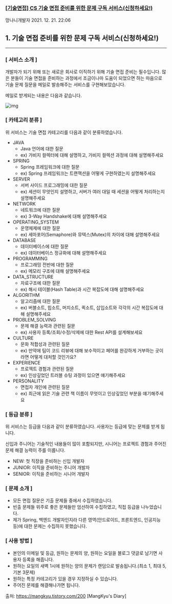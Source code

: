 ### [[기술면접\] CS 기술 면접 준비를 위한 문제 구독 서비스(신청하세요!)](https://mangkyu.tistory.com/200)

망나니개발자 2021. 12. 21. 22:06

 

 

## **1. 기술 면접 준비를 위한 문제 구독 서비스(신청하세요!)**

------

### **[ 서비스 소개 ]**

개발자가 되기 위해 또는 새로운 회사로 이직하기 위해 기술 면접 준비는 필수입니다. 많은 분들이 기술 면접을 준비하는 과정에서 조금이나마 도움이 되었으면 하는 마음으로 기술 문제 질문을 메일로 발송해주는 서비스를 구현해보았습니다.

메일로 받게되는 내용은 다음과 같습니다.

 

![img](https://blog.kakaocdn.net/dn/bweAi6/btrn14TXWac/N4sfE2bD4xphZcUuNpGmC0/img.png)

 

 

### **[ 카테고리 분류 ]**

위 서비스는 기술 면접 카테고리를 다음과 같이 분류하였습니다. 

- JAVA
  - Java 언어에 대한 질문
  - ex) 가비지 컬렉터에 대해 설명하고, 가비지 컬렉션 과정에 대해 설명해주세요
- SPRING
  - Spring 프레임워크에 대한 질문
  - ex) Spring 프레임워크는 트랜잭션을 어떻게 구현하였는지 설명해주세요
- SERVER
  - 서버 사이드 프로그래밍에 대한 질문
  - ex) 세션이 무엇인지 설명하고, 서버가 여러 대일 때 세션을 어떻게 처리하는지 설명해주세요
- NETWORK
  - 네트워크에 대한 질문
  - ex) 3-Way Handshake에 대해 설명해주세요
- OPERATING_SYSTEM
  - 운영체제에 대한 질문
  - ex) 세마포어(Semaphore)와 뮤텍스(Mutex)의 차이에 대해 설명해주세요
- DATABASE
  - 데이터베이스에 대한 질문
  - ex) 데이터베이스 정규화에 대해 설명해주세요
- PROGRAMMING
  - 프로그래밍 전반에 대한 질문
  - ex) 메모리 구조에 대해 설명해주세요
- DATA_STRUCTURE
  - 자료구조에 대한 질문
  - ex) 해시 테이블(Hash Table)과 시간 복잡도에 대해 설명해주세요
- ALGORITHM
  - 알고리즘에 대한 질문
  - ex) 버블소트, 힙소트, 머지소트, 퀵소트, 삽입소트와 각각의 시간 복잡도에 대해 설명해주세요
- PROBLEM_SOLVING
  - 문제 해결 능력과 관련된 질문
  - ex) 사용자 등록/조회/수정/삭제에 대한 Rest API를 설계해보세요
- CULTURE
  - 문화 적합성과 관련된 질문
  - ex) 만약에 팀이 코드 리뷰에 대해 보수적이고 페어를 완강하게 거부하는 곳이라면 어떻게 대처할 것인가요?
- EXPERIENCE
  - 프로젝트 경험과 관련된 질문
  - ex) 인상깊었던 트러블 슈팅 과정이 있으면 얘기해주세요
- PERSONALITY
  - 면접자 개인에 관련된 질문
  - ex) 최근에 읽은 기술 관련 책 이름이 무엇이고 인상깊었던 부분을 얘기해주세요

 

 

### **[ 등급 분류 ]**

위 서비스는 등급을 다음과 같이 분류하였습니다. 사용자는 등급에 맞는 문제를 받게 됩니다.

신입과 주니어는 기술적인 내용들이 많이 포함되지만, 시니어는 프로젝트 경험과 주어진 문제 해결 능력이 주를 이룹니다.

- NEW: 첫 직장을 준비하는 신입 개발자
- JUNIOR: 이직을 준비하는 주니어 개발자
- SENIOR: 이직을 준비하는 시니어 개발자

 

 

### **[ 문제 소개 ]**

- 모든 면접 질문은 기출 문제들 중에서 수집하였습니다.
- 빈출 문제들 위주로 좋은 문제들만 엄선하여 수집하였고, 직접 등급을 나누었습니다.
- 제가 Spring, 백엔드 개발자인지라 다른 영역(안드로이드, 프론트엔드, 인공지능 등)에 대한 문제는 수집하지 못했습니다.

 

 

### **[ 사용 방법 ]**

- 본인의 이메일 및 등급, 원하는 문제의 양, 원하는 요일을 블로그 댓글로 남기면 사용자 등록을 해줍니다.
- 원하는 요일의 새벽 1시에 원하는 양의 문제가 랜덤으로 발송됩니다.(최소 1, 최대 5, 기본 3문제)
- 원하는 특정 카테고리가 있을 경우 지정하실 수 있습니다.
- 주어진 문제를 해결해나가면 됩니다.



출처: https://mangkyu.tistory.com/200 [MangKyu's Diary]